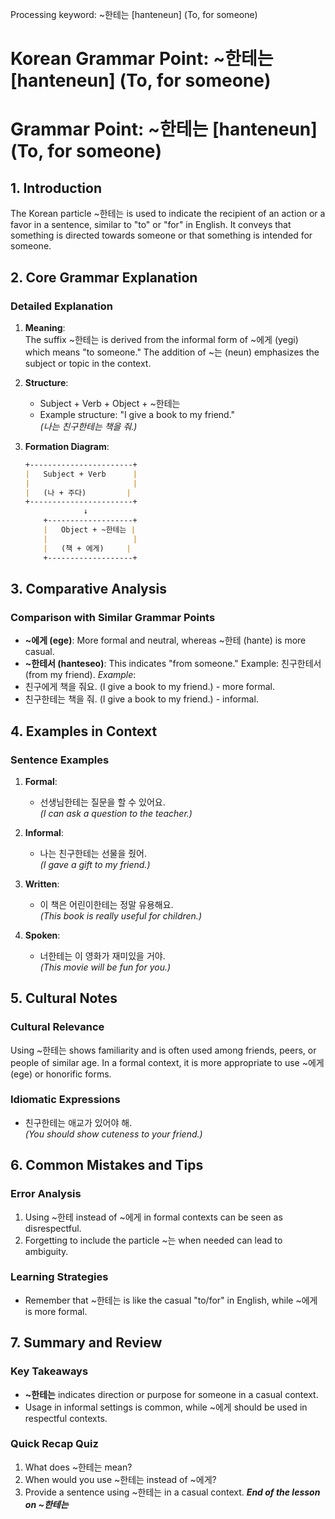 Processing keyword: ~한테는 [hanteneun] (To, for someone)
# Korean Grammar Point: ~한테는 [hanteneun] (To, for someone)
# Grammar Point: ~한테는 [hanteneun] (To, for someone)
## 1. Introduction
The Korean particle ~한테는 is used to indicate the recipient of an action or a favor in a sentence, similar to "to" or "for" in English. It conveys that something is directed towards someone or that something is intended for someone.
## 2. Core Grammar Explanation
### Detailed Explanation
1. **Meaning**:  
   The suffix ~한테는 is derived from the informal form of ~에게 (yegi) which means "to someone." The addition of ~는 (neun) emphasizes the subject or topic in the context.
2. **Structure**:  
   - Subject + Verb + Object + ~한테는
   - Example structure: "I give a book to my friend."  
     *(나는 친구한테는 책을 줘.)*
   
3. **Formation Diagram**:
   
   ```markdown
   +-----------------------+
   |   Subject + Verb      |
   |                       |
   |   (나 + 주다)         |
   +-----------------------+
                ↓
       +-------------------+
       |   Object + ~한테는 |
       |                   |
       |   (책 + 에게)     |
       +-------------------+
   ```
## 3. Comparative Analysis
### Comparison with Similar Grammar Points
- **~에게 (ege)**: More formal and neutral, whereas ~한테 (hante) is more casual.
- **~한테서 (hanteseo)**: This indicates "from someone." Example: 친구한테서 (from my friend).
*Example*:  
- 친구에게 책을 줘요. (I give a book to my friend.) - more formal.
- 친구한테는 책을 줘. (I give a book to my friend.) - informal.
## 4. Examples in Context
### Sentence Examples
1. **Formal**:  
   - 선생님한테는 질문을 할 수 있어요.  
   *(I can ask a question to the teacher.)*
   
2. **Informal**:  
   - 나는 친구한테는 선물을 줬어.  
   *(I gave a gift to my friend.)*
   
3. **Written**:  
   - 이 책은 어린이한테는 정말 유용해요.  
   *(This book is really useful for children.)*
   
4. **Spoken**:  
   - 너한테는 이 영화가 재미있을 거야.  
   *(This movie will be fun for you.)*
## 5. Cultural Notes
### Cultural Relevance
Using ~한테는 shows familiarity and is often used among friends, peers, or people of similar age. In a formal context, it is more appropriate to use ~에게 (ege) or honorific forms.
### Idiomatic Expressions
- 친구한테는 애교가 있어야 해.  
*(You should show cuteness to your friend.)*
## 6. Common Mistakes and Tips
### Error Analysis
1. Using ~한테 instead of ~에게 in formal contexts can be seen as disrespectful.
2. Forgetting to include the particle ~는 when needed can lead to ambiguity.
### Learning Strategies
- Remember that ~한테는 is like the casual "to/for" in English, while ~에게 is more formal. 
## 7. Summary and Review
### Key Takeaways
- **~한테는** indicates direction or purpose for someone in a casual context.
- Usage in informal settings is common, while ~에게 should be used in respectful contexts.
### Quick Recap Quiz
1. What does ~한테는 mean?
2. When would you use ~한테는 instead of ~에게?
3. Provide a sentence using ~한테는 in a casual context.
***End of the lesson on ~한테는***
